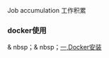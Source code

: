 Job accumulation 工作积累

###  docker使用
& nbsp；& nbsp；[一,Docker安装](https://github.com/Kingserch/Job-accumulation/blob/Docker/docker安装.md)